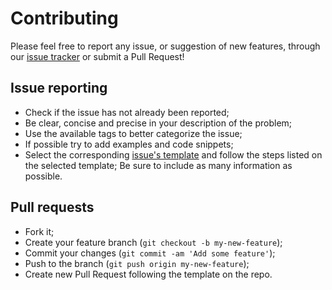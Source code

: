 # Contributing

Please feel free to report any issue, or suggestion of new features, through our [issue tracker](https://github.com/tiagoemsi/srs-deep-learning/issues) or submit a Pull Request!

## Issue reporting

- Check if the issue has not already been reported;
- Be clear, concise and precise in your description of the problem;
- Use the available tags to better categorize the issue;
- If possible try to add examples and code snippets;
- Select the corresponding [issue's template](https://github.com/tiagoemsi/srs-deep-learning/issues/new) and follow the steps listed on the selected template; Be sure to include as many information as possible.

## Pull requests

- Fork it;
- Create your feature branch (`git checkout -b my-new-feature`);
- Commit your changes (`git commit -am 'Add some feature'`);
- Push to the branch (`git push origin my-new-feature`);
- Create new Pull Request following the template on the repo.
